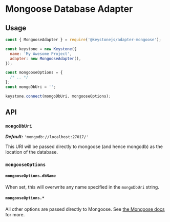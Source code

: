# Mongoose Database Adapter

## Usage

```javascript
const { MongooseAdapter } = require('@keystonejs/adapter-mongoose');

const keystone = new Keystone({
  name: 'My Awesome Project',
  adapter: new MongooseAdapter(),
});

const mongooseOptions = {
  /* .. */
};
const mongoDbUri = '';

keystone.connect(mongoDbUri, mongooseOptions);
```

## API

### `mongoDbUri`

_**Default:**_ `'mongodb://localhost:27017/'`

This URI will be passed directly to mongoose (and hence mongodb) as the location
of the database.

### `mongooseOptions`

#### `mongooseOptions.dbName`

When set, this will overwrite any name specified in the `mongoDbUri` string.

#### `mongooseOptions.*`

All other options are passed directly to Mongoose.
See [the Mongoose docs](https://mongoosejs.com/docs/connections.html) for more.
